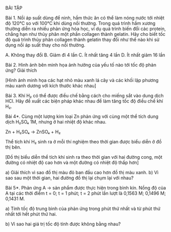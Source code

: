 BÀI TẬP

Bài 1. Nồi áp suất dùng để ninh, hầm thức ăn có thể làm nóng nước tới nhiệt độ 120°C so với 100°C khi dùng nồi thường. Trong quá trình hầm xương thường diễn ra nhiều phản ứng hóa học, ví dụ quá trình biến đổi các protein, chẳng hạn như thủy phân một phần collagen thành gelatin. Hãy cho biết tốc độ quá trình thủy phân collagen thành gelatin thay đổi như thế nào khi sử dụng nồi áp suất thay cho nồi thường.

A. Không thay đổi
B. Giảm đi 4 lần
C. Ít nhất tăng 4 lần
D. Ít nhất giảm 16 lần

Bài 2. Hình ảnh bên minh họa ảnh hưởng của yếu tố nào tới tốc độ phản ứng?
Giải thích

[Hình ảnh minh họa các hạt nhỏ màu xanh lá cây và các khối lập phương màu xanh dương với kích thước khác nhau]

Bài 3. Khí H₂ có thể được điều chế bằng cách cho miếng sắt vào dung dịch HCl. Hãy đề xuất các biện pháp khác nhau để làm tăng tốc độ điều chế khí H₂.

Bài 4*. Cùng một lượng kim loại Zn phản ứng với cùng một thể tích dung dịch H₂SO₄ 1M, nhưng ở hai nhiệt độ khác nhau.

Zn + H₂SO₄ → ZnSO₄ + H₂

Thể tích khí H₂ sinh ra ở mỗi thí nghiệm theo thời gian được biểu diễn ở đồ thị bên.

[Đồ thị biểu diễn thể tích khí sinh ra theo thời gian với hai đường cong, một đường có nhiệt độ cao hơn và một đường có nhiệt độ thấp hơn]

a) Giải thích vì sao đồ thị màu đỏ ban đầu cao hơn đồ thị màu xanh.
b) Vì sao sau một thời gian, hai đường đồ thị lại chụm lại với nhau?

Bài 5*. Phản ứng A → sản phẩm được thực hiện trong bình kín. Nồng độ của A tại các thời điểm t = 0; t = 1 phút; t = 2 phút lần lượt là 0,1563 M; 0,1496 M; 0,1431 M.

a) Tính tốc độ trung bình của phản ứng trong phút thứ nhất và từ phút thứ nhất tới hết phút thứ hai.

b) Vì sao hai giá trị tốc độ tính được không bằng nhau?